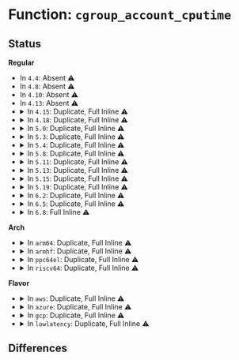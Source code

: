 # Function: <code>cgroup_account_cputime</code>

## Status
<b>Regular</b>
<ul>
<li>
In <code>4.4</code>: Absent ⚠️
</li>
<li>
In <code>4.8</code>: Absent ⚠️
</li>
<li>
In <code>4.10</code>: Absent ⚠️
</li>
<li>
In <code>4.13</code>: Absent ⚠️
</li>
<li>
<details>
<summary>In <code>4.15</code>: Duplicate, Full Inline ⚠️</summary>

**Collision:** Static Duplication

**Inline:** Full

**Transformation:** False

**Instances:**

```
In kernel/sched/fair.c (ffffffff810c2eea)
Location: include/linux/cgroup.h:711
Inline: True
Inline callers:
  - kernel/sched/fair.c:update_curr
```
```
In kernel/sched/rt.c (ffffffff810cbe27)
Location: include/linux/cgroup.h:711
Inline: True
Inline callers:
  - kernel/sched/rt.c:update_curr_rt
```
```
In kernel/sched/deadline.c (ffffffff810cf5e0)
Location: include/linux/cgroup.h:711
Inline: True
Inline callers:
  - kernel/sched/deadline.c:update_curr_dl
```
```
In kernel/sched/stop_task.c (ffffffff810d51f9)
Location: include/linux/cgroup.h:711
Inline: True
Inline callers:
  - kernel/sched/stop_task.c:put_prev_task_stop
```
</details>
</li>
<li>
<details>
<summary>In <code>4.18</code>: Duplicate, Full Inline ⚠️</summary>

**Collision:** Static Duplication

**Inline:** Full

**Transformation:** False

**Instances:**

```
In kernel/sched/fair.c (ffffffff810c93b7)
Location: include/linux/cgroup.h:719
Inline: True
Inline callers:
  - kernel/sched/fair.c:update_curr
```
```
In kernel/sched/rt.c (ffffffff810d3538)
Location: include/linux/cgroup.h:719
Inline: True
Inline callers:
  - kernel/sched/rt.c:update_curr_rt
```
```
In kernel/sched/deadline.c (ffffffff810d7139)
Location: include/linux/cgroup.h:719
Inline: True
Inline callers:
  - kernel/sched/deadline.c:update_curr_dl
```
```
In kernel/sched/stop_task.c (ffffffff810dd1d6)
Location: include/linux/cgroup.h:719
Inline: True
Inline callers:
  - kernel/sched/stop_task.c:put_prev_task_stop
```
</details>
</li>
<li>
<details>
<summary>In <code>5.0</code>: Duplicate, Full Inline ⚠️</summary>

**Collision:** Static Duplication

**Inline:** Full

**Transformation:** False

**Instances:**

```
In kernel/sched/fair.c (ffffffff810d37a7)
Location: include/linux/cgroup.h:757
Inline: True
Inline callers:
  - kernel/sched/fair.c:update_curr
```
```
In kernel/sched/rt.c (ffffffff810dc8d7)
Location: include/linux/cgroup.h:757
Inline: True
Inline callers:
  - kernel/sched/rt.c:update_curr_rt
```
```
In kernel/sched/deadline.c (ffffffff810e1685)
Location: include/linux/cgroup.h:757
Inline: True
Inline callers:
  - kernel/sched/deadline.c:update_curr_dl
```
```
In kernel/sched/stop_task.c (ffffffff810e6e36)
Location: include/linux/cgroup.h:757
Inline: True
Inline callers:
  - kernel/sched/stop_task.c:put_prev_task_stop
```
</details>
</li>
<li>
<details>
<summary>In <code>5.3</code>: Duplicate, Full Inline ⚠️</summary>

**Collision:** Static Duplication

**Inline:** Full

**Transformation:** False

**Instances:**

```
In kernel/sched/fair.c (ffffffff810dac9a)
Location: include/linux/cgroup.h:772
Inline: True
Inline callers:
  - kernel/sched/fair.c:update_curr
```
```
In kernel/sched/rt.c (ffffffff810e3878)
Location: include/linux/cgroup.h:772
Inline: True
Inline callers:
  - kernel/sched/rt.c:update_curr_rt
```
```
In kernel/sched/deadline.c (ffffffff810e813d)
Location: include/linux/cgroup.h:772
Inline: True
Inline callers:
  - kernel/sched/deadline.c:update_curr_dl
```
```
In kernel/sched/stop_task.c (ffffffff810edaca)
Location: include/linux/cgroup.h:772
Inline: True
Inline callers:
  - kernel/sched/stop_task.c:put_prev_task_stop
```
</details>
</li>
<li>
<details>
<summary>In <code>5.4</code>: Duplicate, Full Inline ⚠️</summary>

**Collision:** Static Duplication

**Inline:** Full

**Transformation:** False

**Instances:**

```
In kernel/sched/fair.c (ffffffff810e4bba)
Location: include/linux/cgroup.h:774
Inline: True
Inline callers:
  - kernel/sched/fair.c:update_curr
```
```
In kernel/sched/rt.c (ffffffff810ef2ae)
Location: include/linux/cgroup.h:774
Inline: True
Inline callers:
  - kernel/sched/rt.c:update_curr_rt
```
```
In kernel/sched/deadline.c (ffffffff810f350c)
Location: include/linux/cgroup.h:774
Inline: True
Inline callers:
  - kernel/sched/deadline.c:update_curr_dl
```
```
In kernel/sched/stop_task.c (ffffffff810f96a9)
Location: include/linux/cgroup.h:774
Inline: True
Inline callers:
  - kernel/sched/stop_task.c:put_prev_task_stop
```
</details>
</li>
<li>
<details>
<summary>In <code>5.8</code>: Duplicate, Full Inline ⚠️</summary>

**Collision:** Static Duplication

**Inline:** Full

**Transformation:** False

**Instances:**

```
In kernel/sched/fair.c (ffffffff810ee1ca)
Location: include/linux/cgroup.h:774
Inline: True
Inline callers:
  - kernel/sched/fair.c:update_curr
```
```
In kernel/sched/rt.c (ffffffff810f8ca7)
Location: include/linux/cgroup.h:774
Inline: True
Inline callers:
  - kernel/sched/rt.c:update_curr_rt
```
```
In kernel/sched/deadline.c (ffffffff810fcbf7)
Location: include/linux/cgroup.h:774
Inline: True
Inline callers:
  - kernel/sched/deadline.c:update_curr_dl
```
```
In kernel/sched/stop_task.c (ffffffff811037b9)
Location: include/linux/cgroup.h:774
Inline: True
Inline callers:
  - kernel/sched/stop_task.c:put_prev_task_stop
```
</details>
</li>
<li>
<details>
<summary>In <code>5.11</code>: Duplicate, Full Inline ⚠️</summary>

**Collision:** Static Duplication

**Inline:** Full

**Transformation:** False

**Instances:**

```
In kernel/sched/fair.c (ffffffff810ebfd8)
Location: include/linux/cgroup.h:774
Inline: True
Inline callers:
  - kernel/sched/fair.c:update_curr
```
```
In kernel/sched/rt.c (ffffffff810f6eba)
Location: include/linux/cgroup.h:774
Inline: True
Inline callers:
  - kernel/sched/rt.c:update_curr_rt
```
```
In kernel/sched/deadline.c (ffffffff810fb107)
Location: include/linux/cgroup.h:774
Inline: True
Inline callers:
  - kernel/sched/deadline.c:update_curr_dl
```
```
In kernel/sched/stop_task.c (ffffffff81101ed9)
Location: include/linux/cgroup.h:774
Inline: True
Inline callers:
  - kernel/sched/stop_task.c:put_prev_task_stop
```
</details>
</li>
<li>
<details>
<summary>In <code>5.13</code>: Duplicate, Full Inline ⚠️</summary>

**Collision:** Static Duplication

**Inline:** Full

**Transformation:** False

**Instances:**

```
In kernel/sched/fair.c (ffffffff810ee974)
Location: include/linux/cgroup.h:774
Inline: True
Inline callers:
  - kernel/sched/fair.c:update_curr
```
```
In kernel/sched/rt.c (ffffffff810f900a)
Location: include/linux/cgroup.h:774
Inline: True
Inline callers:
  - kernel/sched/rt.c:update_curr_rt
```
```
In kernel/sched/deadline.c (ffffffff810fd30f)
Location: include/linux/cgroup.h:774
Inline: True
Inline callers:
  - kernel/sched/deadline.c:update_curr_dl
```
```
In kernel/sched/stop_task.c (ffffffff81104249)
Location: include/linux/cgroup.h:774
Inline: True
Inline callers:
  - kernel/sched/stop_task.c:put_prev_task_stop
```
</details>
</li>
<li>
<details>
<summary>In <code>5.15</code>: Duplicate, Full Inline ⚠️</summary>

**Collision:** Static Duplication

**Inline:** Full

**Transformation:** False

**Instances:**

```
In kernel/sched/fair.c (ffffffff81106fbb)
Location: include/linux/cgroup.h:787
Inline: True
Inline callers:
  - kernel/sched/fair.c:update_curr
```
```
In kernel/sched/rt.c (ffffffff81114502)
Location: include/linux/cgroup.h:787
Inline: True
Inline callers:
  - kernel/sched/rt.c:update_curr_rt
```
```
In kernel/sched/deadline.c (ffffffff811196df)
Location: include/linux/cgroup.h:787
Inline: True
Inline callers:
  - kernel/sched/deadline.c:update_curr_dl
```
```
In kernel/sched/stop_task.c (ffffffff8112134b)
Location: include/linux/cgroup.h:787
Inline: True
Inline callers:
  - kernel/sched/stop_task.c:put_prev_task_stop
```
</details>
</li>
<li>
<details>
<summary>In <code>5.19</code>: Duplicate, Full Inline ⚠️</summary>

**Collision:** Static Duplication

**Inline:** Full

**Transformation:** False

**Instances:**

```
In kernel/sched/fair.c (ffffffff8112414c)
Location: include/linux/cgroup.h:788
Inline: True
Inline callers:
  - kernel/sched/fair.c:update_curr
```
```
In kernel/sched/build_policy.c (ffffffff81136175)
Location: include/linux/cgroup.h:788
Inline: True
Inline callers:
  - kernel/sched/build_policy.c:update_curr_dl
  - kernel/sched/build_policy.c:update_curr_rt
```
```
In kernel/sched/build_utility.c (ffffffff8114407a)
Location: include/linux/cgroup.h:788
Inline: True
Inline callers:
  - kernel/sched/build_utility.c:put_prev_task_stop
```
</details>
</li>
<li>
<details>
<summary>In <code>6.2</code>: Duplicate, Full Inline ⚠️</summary>

**Collision:** Static Duplication

**Inline:** Full

**Transformation:** False

**Instances:**

```
In kernel/sched/fair.c (ffffffff8114c0ed)
Location: include/linux/cgroup.h:715
Inline: True
Inline callers:
  - kernel/sched/fair.c:update_curr
```
```
In kernel/sched/build_policy.c (ffffffff81160755)
Location: include/linux/cgroup.h:715
Inline: True
Inline callers:
  - kernel/sched/build_policy.c:update_curr_dl
  - kernel/sched/build_policy.c:update_curr_rt
```
```
In kernel/sched/build_utility.c (ffffffff8116fd49)
Location: include/linux/cgroup.h:715
Inline: True
Inline callers:
  - kernel/sched/build_utility.c:put_prev_task_stop
```
</details>
</li>
<li>
<details>
<summary>In <code>6.5</code>: Duplicate, Full Inline ⚠️</summary>

**Collision:** Static Duplication

**Inline:** Full

**Transformation:** False

**Instances:**

```
In kernel/sched/fair.c (ffffffff8115a37d)
Location: include/linux/cgroup.h:713
Inline: True
Inline callers:
  - kernel/sched/fair.c:update_curr
```
```
In kernel/sched/build_policy.c (ffffffff81170e7b)
Location: include/linux/cgroup.h:713
Inline: True
Inline callers:
  - kernel/sched/build_policy.c:update_curr_dl
  - kernel/sched/build_policy.c:update_curr_rt
```
```
In kernel/sched/build_utility.c (ffffffff8117e6d9)
Location: include/linux/cgroup.h:713
Inline: True
Inline callers:
  - kernel/sched/build_utility.c:put_prev_task_stop
```
</details>
</li>
<li>
<details>
<summary>In <code>6.8</code>: Full Inline ⚠️</summary>

**Collision:** Unique Static

**Inline:** Full

**Transformation:** False

**Instances:**

```
In kernel/sched/fair.c (ffffffff81164b5f)
Location: include/linux/cgroup.h:711
Inline: True
Inline callers:
  - kernel/sched/fair.c:update_curr
  - kernel/sched/fair.c:update_curr_common
```
</details>
</li>
</ul>
<b>Arch</b>
<ul>
<li>
<details>
<summary>In <code>arm64</code>: Duplicate, Full Inline ⚠️</summary>

**Collision:** Static Duplication

**Inline:** Full

**Transformation:** False

**Instances:**

```
In kernel/sched/fair.c (ffff8000101448fc)
Location: include/linux/cgroup.h:774
Inline: True
Inline callers:
  - kernel/sched/fair.c:update_curr
```
```
In kernel/sched/rt.c (ffff8000101504d4)
Location: include/linux/cgroup.h:774
Inline: True
Inline callers:
  - kernel/sched/rt.c:update_curr_rt
```
```
In kernel/sched/deadline.c (ffff80001015571c)
Location: include/linux/cgroup.h:774
Inline: True
Inline callers:
  - kernel/sched/deadline.c:update_curr_dl
```
```
In kernel/sched/stop_task.c (ffff80001015e054)
Location: include/linux/cgroup.h:774
Inline: True
Inline callers:
  - kernel/sched/stop_task.c:put_prev_task_stop
```
</details>
</li>
<li>
<details>
<summary>In <code>armhf</code>: Duplicate, Full Inline ⚠️</summary>

**Collision:** Static Duplication

**Inline:** Full

**Transformation:** False

**Instances:**

```
In kernel/sched/fair.c (c0392218)
Location: include/linux/cgroup.h:774
Inline: True
Inline callers:
  - kernel/sched/fair.c:update_curr
```
```
In kernel/sched/rt.c (c039e15c)
Location: include/linux/cgroup.h:774
Inline: True
Inline callers:
  - kernel/sched/rt.c:update_curr_rt
```
```
In kernel/sched/deadline.c (c03a309c)
Location: include/linux/cgroup.h:774
Inline: True
Inline callers:
  - kernel/sched/deadline.c:update_curr_dl
```
```
In kernel/sched/stop_task.c (c03a9f08)
Location: include/linux/cgroup.h:774
Inline: True
Inline callers:
  - kernel/sched/stop_task.c:put_prev_task_stop
```
</details>
</li>
<li>
<details>
<summary>In <code>ppc64el</code>: Duplicate, Full Inline ⚠️</summary>

**Collision:** Static Duplication

**Inline:** Full

**Transformation:** False

**Instances:**

```
In kernel/sched/fair.c (c000000000195b3c)
Location: include/linux/cgroup.h:774
Inline: True
Inline callers:
  - kernel/sched/fair.c:update_curr
```
```
In kernel/sched/rt.c (c0000000001a44a4)
Location: include/linux/cgroup.h:774
Inline: True
Inline callers:
  - kernel/sched/rt.c:update_curr_rt
```
```
In kernel/sched/deadline.c (c0000000001a9938)
Location: include/linux/cgroup.h:774
Inline: True
Inline callers:
  - kernel/sched/deadline.c:update_curr_dl
```
```
In kernel/sched/stop_task.c (c0000000001b2c98)
Location: include/linux/cgroup.h:774
Inline: True
Inline callers:
  - kernel/sched/stop_task.c:put_prev_task_stop
```
</details>
</li>
<li>
<details>
<summary>In <code>riscv64</code>: Duplicate, Full Inline ⚠️</summary>

**Collision:** Static Duplication

**Inline:** Full

**Transformation:** False

**Instances:**

```
In kernel/sched/fair.c (ffffffe0000f14e2)
Location: include/linux/cgroup.h:774
Inline: True
Inline callers:
  - kernel/sched/fair.c:update_curr
```
```
In kernel/sched/rt.c (ffffffe0000f8c56)
Location: include/linux/cgroup.h:774
Inline: True
Inline callers:
  - kernel/sched/rt.c:update_curr_rt
```
```
In kernel/sched/deadline.c (ffffffe0000fd2b8)
Location: include/linux/cgroup.h:774
Inline: True
Inline callers:
  - kernel/sched/deadline.c:update_curr_dl
```
```
In kernel/sched/stop_task.c (ffffffe00010255e)
Location: include/linux/cgroup.h:774
Inline: True
Inline callers:
  - kernel/sched/stop_task.c:put_prev_task_stop
```
</details>
</li>
</ul>
<b>Flavor</b>
<ul>
<li>
<details>
<summary>In <code>aws</code>: Duplicate, Full Inline ⚠️</summary>

**Collision:** Static Duplication

**Inline:** Full

**Transformation:** False

**Instances:**

```
In kernel/sched/fair.c (ffffffff810ded6a)
Location: include/linux/cgroup.h:774
Inline: True
Inline callers:
  - kernel/sched/fair.c:update_curr
```
```
In kernel/sched/rt.c (ffffffff810e8c37)
Location: include/linux/cgroup.h:774
Inline: True
Inline callers:
  - kernel/sched/rt.c:update_curr_rt
```
```
In kernel/sched/deadline.c (ffffffff810ec90c)
Location: include/linux/cgroup.h:774
Inline: True
Inline callers:
  - kernel/sched/deadline.c:update_curr_dl
```
```
In kernel/sched/stop_task.c (ffffffff810f2aa9)
Location: include/linux/cgroup.h:774
Inline: True
Inline callers:
  - kernel/sched/stop_task.c:put_prev_task_stop
```
</details>
</li>
<li>
<details>
<summary>In <code>azure</code>: Duplicate, Full Inline ⚠️</summary>

**Collision:** Static Duplication

**Inline:** Full

**Transformation:** False

**Instances:**

```
In kernel/sched/fair.c (ffffffff810cdd7a)
Location: include/linux/cgroup.h:774
Inline: True
Inline callers:
  - kernel/sched/fair.c:update_curr
```
```
In kernel/sched/rt.c (ffffffff810d866e)
Location: include/linux/cgroup.h:774
Inline: True
Inline callers:
  - kernel/sched/rt.c:update_curr_rt
```
```
In kernel/sched/deadline.c (ffffffff810dc9ac)
Location: include/linux/cgroup.h:774
Inline: True
Inline callers:
  - kernel/sched/deadline.c:update_curr_dl
```
```
In kernel/sched/stop_task.c (ffffffff810e2bb9)
Location: include/linux/cgroup.h:774
Inline: True
Inline callers:
  - kernel/sched/stop_task.c:put_prev_task_stop
```
</details>
</li>
<li>
<details>
<summary>In <code>gcp</code>: Duplicate, Full Inline ⚠️</summary>

**Collision:** Static Duplication

**Inline:** Full

**Transformation:** False

**Instances:**

```
In kernel/sched/fair.c (ffffffff810db0ea)
Location: include/linux/cgroup.h:774
Inline: True
Inline callers:
  - kernel/sched/fair.c:update_curr
```
```
In kernel/sched/rt.c (ffffffff810e57de)
Location: include/linux/cgroup.h:774
Inline: True
Inline callers:
  - kernel/sched/rt.c:update_curr_rt
```
```
In kernel/sched/deadline.c (ffffffff810e9a3c)
Location: include/linux/cgroup.h:774
Inline: True
Inline callers:
  - kernel/sched/deadline.c:update_curr_dl
```
```
In kernel/sched/stop_task.c (ffffffff810efbd9)
Location: include/linux/cgroup.h:774
Inline: True
Inline callers:
  - kernel/sched/stop_task.c:put_prev_task_stop
```
</details>
</li>
<li>
<details>
<summary>In <code>lowlatency</code>: Duplicate, Full Inline ⚠️</summary>

**Collision:** Static Duplication

**Inline:** Full

**Transformation:** False

**Instances:**

```
In kernel/sched/fair.c (ffffffff810e6daa)
Location: include/linux/cgroup.h:774
Inline: True
Inline callers:
  - kernel/sched/fair.c:update_curr
```
```
In kernel/sched/rt.c (ffffffff810efaf7)
Location: include/linux/cgroup.h:774
Inline: True
Inline callers:
  - kernel/sched/rt.c:update_curr_rt
```
```
In kernel/sched/deadline.c (ffffffff810f49ec)
Location: include/linux/cgroup.h:774
Inline: True
Inline callers:
  - kernel/sched/deadline.c:update_curr_dl
```
```
In kernel/sched/stop_task.c (ffffffff810fac29)
Location: include/linux/cgroup.h:774
Inline: True
Inline callers:
  - kernel/sched/stop_task.c:put_prev_task_stop
```
</details>
</li>
</ul>

## Differences

